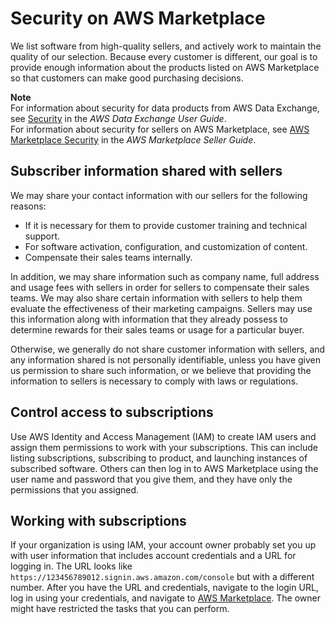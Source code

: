 # Security on AWS Marketplace<a name="buyer-security"></a>

 We list software from high\-quality sellers, and actively work to maintain the quality of our selection\. Because every customer is different, our goal is to provide enough information about the products listed on AWS Marketplace so that customers can make good purchasing decisions\. 

**Note**  
For information about security for data products from AWS Data Exchange, see [Security](https://docs.aws.amazon.com/data-exchange/latest/userguide/security.html) in the *AWS Data Exchange User Guide*\.  
For information about security for sellers on AWS Marketplace, see [AWS Marketplace Security](https://docs.aws.amazon.com/marketplace/latest/userguide/security.html) in the *AWS Marketplace Seller Guide*\.

## Subscriber information shared with sellers<a name="subscriber-information-shared-with-providers"></a>

We may share your contact information with our sellers for the following reasons:
+ If it is necessary for them to provide customer training and technical support\.
+ For software activation, configuration, and customization of content\.
+ Compensate their sales teams internally\.

In addition, we may share information such as company name, full address and usage fees with sellers in order for sellers to compensate their sales teams\. We may also share certain information with sellers to help them evaluate the effectiveness of their marketing campaigns\. Sellers may use this information along with information that they already possess to determine rewards for their sales teams or usage for a particular buyer\.

Otherwise, we generally do not share customer information with sellers, and any information shared is not personally identifiable, unless you have given us permission to share such information, or we believe that providing the information to sellers is necessary to comply with laws or regulations\.

## Control access to subscriptions<a name="control-access-to-subscriptions"></a>

Use AWS Identity and Access Management \(IAM\) to create IAM users and assign them permissions to work with your subscriptions\. This can include listing subscriptions, subscribing to product, and launching instances of subscribed software\. Others can then log in to AWS Marketplace using the user name and password that you give them, and they have only the permissions that you assigned\.

## Working with subscriptions<a name="work-with-subscriptions"></a>

 If your organization is using IAM, your account owner probably set you up with user information that includes account credentials and a URL for logging in\. The URL looks like `https://123456789012.signin.aws.amazon.com/console` but with a different number\. After you have the URL and credentials, navigate to the login URL, log in using your credentials, and navigate to [AWS Marketplace](https://aws.amazon.com/marketplace)\. The owner might have restricted the tasks that you can perform\.